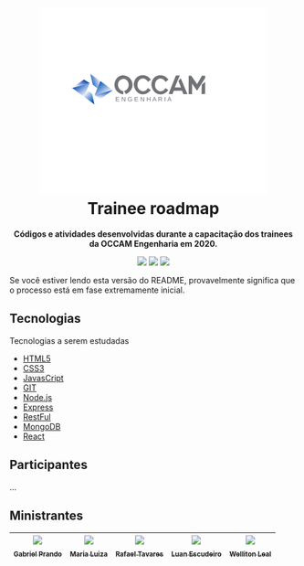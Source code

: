 <h1 align="center"><img src="./assets/logo.svg"> <br> Trainee roadmap </h1>

<div align="center">
  <p>
    <strong>Códigos e atividades desenvolvidas durante a capacitação dos trainees da OCCAM Engenharia em 2020.</strong>
  </p>
 
  <p align="center">
    <img src="https://img.shields.io/github/stars/occamengenharia/trainee-roadmap?style=social"></img>
    </a>
    <img src="https://img.shields.io/github/last-commit/occamengenharia/trainee-roadmap"></img>
    <img src="https://img.shields.io/github/languages/count/occamengenharia/trainee-roadmap"></img>
</p>
</div>


Se você estiver lendo esta versão do README, provavelmente significa que o processo está em fase extremamente inicial.

## Tecnologias 

Tecnologias a serem estudadas

- [HTML5](https://html.com/)
- [CSS3](https://developer.mozilla.org/pt-BR/docs/Web/CSS)
- [JavasCript](https://www.javascript.com)
- [GIT](https://git-scm.com/doc)
- [Node.js](https://nodejs.org/)
- [Express](https://expressjs.com/pt-br/)
- [RestFul](https://www.restapitutorial.com)
- [MongoDB](https://www.mongodb.com/)
- [React](https://pt-br.reactjs.org/)



## Participantes
...

## Ministrantes

| [<img src="https://avatars0.githubusercontent.com/u/50037292?s=460&u=c9143ea90d7f81261eba361280672ea210469aa4&v=4" width=115><br><sub>Gabriel Prando</sub>](https://github.com/gprando) | [<img src="https://avatars0.githubusercontent.com/u/54178719?s=400&u=a10ad71675cf27b08179a030990495894edb8da3&v=4" width=115><br><sub>Maria Luiza</sub>](https://github.com/MariaLFreitas) |[<img src="https://avatars1.githubusercontent.com/u/57274259?s=400&u=537ae0a881a3700ce27143052239121192cf1569&v=4" width=115><br><sub>Rafael Tavares</sub>](https://github.com/rafaelrtavares) | [<img src="https://avatars3.githubusercontent.com/u/50108685?s=400&u=1e21926c315682ca12d93addf0e37cf8e77df4ac&v=4" width=115><br><sub>Luan Escudeiro</sub>](https://github.com/Luan-Escudeiro) | [<img src="https://avatars1.githubusercontent.com/u/33903582?s=400&u=4ed0a4a3aa16b96a08d01f3c86b4f5b0ddcf8670&v=4" width=115><br><sub>Welliton Leal</sub>](https://github.com/WellitonLeal) |
| :---: | :---: | :---: | :---: | :---: |
